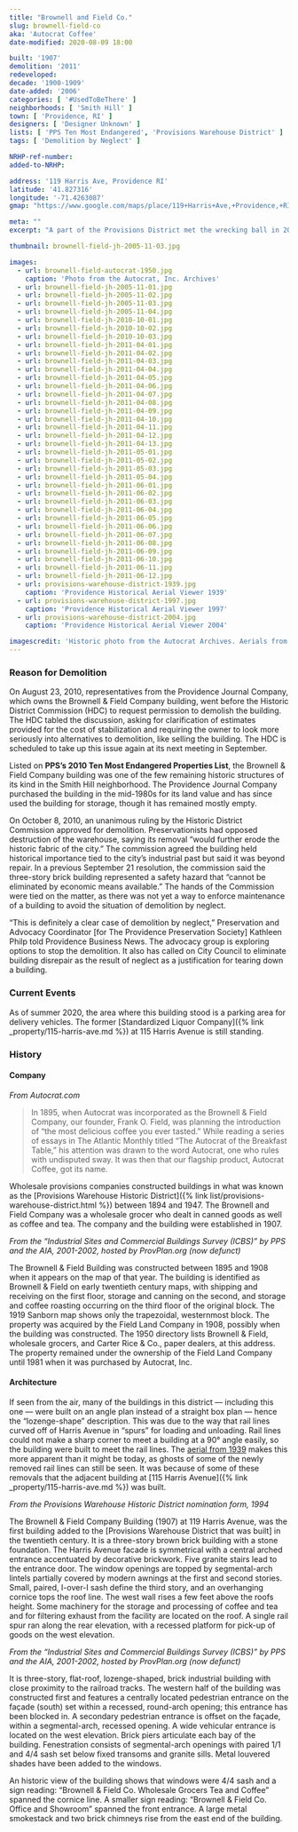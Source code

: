 ```yaml
---
title: "Brownell and Field Co."
slug: brownell-field-co
aka: 'Autocrat Coffee'
date-modified: 2020-08-09 18:00

built: '1907'
demolition: '2011'
redeveloped: 
decade: '1900-1909'
date-added: '2006'
categories: [ '#UsedToBeThere' ]
neighborhoods: [ 'Smith Hill' ]
town: [ 'Providence, RI' ]
designers: [ 'Designer Unknown' ]
lists: [ 'PPS Ten Most Endangered', 'Provisions Warehouse District' ]
tags: [ 'Demolition by Neglect' ]

NRHP-ref-number:
added-to-NRHP:

address: '119 Harris Ave, Providence RI'
latitude: '41.827316'
longitude: '-71.4263087'
gmap: "https://www.google.com/maps/place/119+Harris+Ave,+Providence,+RI+02903/@41.827316,-71.4263087,17z/data=!3m1!4b1!4m5!3m4!1s0x89e445094c9bcb49:0xa72d2242f8cb2070!8m2!3d41.827316!4d-71.42412"

meta: ""
excerpt: "A part of the Provisions District met the wrecking ball in 2011. Owner of this and nearby buildings, The Providence Journal Company, used deferred maintenance as an excuse."

thumbnail: brownell-field-jh-2005-11-03.jpg

images:
  - url: brownell-field-autocrat-1950.jpg
    caption: 'Photo from the Autocrat, Inc. Archives'
  - url: brownell-field-jh-2005-11-01.jpg
  - url: brownell-field-jh-2005-11-02.jpg
  - url: brownell-field-jh-2005-11-03.jpg
  - url: brownell-field-jh-2005-11-04.jpg
  - url: brownell-field-jh-2010-10-01.jpg
  - url: brownell-field-jh-2010-10-02.jpg
  - url: brownell-field-jh-2010-10-03.jpg
  - url: brownell-field-jh-2011-04-01.jpg
  - url: brownell-field-jh-2011-04-02.jpg
  - url: brownell-field-jh-2011-04-03.jpg
  - url: brownell-field-jh-2011-04-04.jpg
  - url: brownell-field-jh-2011-04-05.jpg
  - url: brownell-field-jh-2011-04-06.jpg
  - url: brownell-field-jh-2011-04-07.jpg
  - url: brownell-field-jh-2011-04-08.jpg
  - url: brownell-field-jh-2011-04-09.jpg
  - url: brownell-field-jh-2011-04-10.jpg
  - url: brownell-field-jh-2011-04-11.jpg
  - url: brownell-field-jh-2011-04-12.jpg
  - url: brownell-field-jh-2011-04-13.jpg
  - url: brownell-field-jh-2011-05-01.jpg
  - url: brownell-field-jh-2011-05-02.jpg
  - url: brownell-field-jh-2011-05-03.jpg
  - url: brownell-field-jh-2011-05-04.jpg
  - url: brownell-field-jh-2011-06-01.jpg
  - url: brownell-field-jh-2011-06-02.jpg
  - url: brownell-field-jh-2011-06-03.jpg
  - url: brownell-field-jh-2011-06-04.jpg
  - url: brownell-field-jh-2011-06-05.jpg
  - url: brownell-field-jh-2011-06-06.jpg
  - url: brownell-field-jh-2011-06-07.jpg
  - url: brownell-field-jh-2011-06-08.jpg
  - url: brownell-field-jh-2011-06-09.jpg
  - url: brownell-field-jh-2011-06-10.jpg
  - url: brownell-field-jh-2011-06-11.jpg
  - url: brownell-field-jh-2011-06-12.jpg
  - url: provisions-warehouse-district-1939.jpg
    caption: 'Providence Historical Aerial Viewer 1939'
  - url: provisions-warehouse-district-1997.jpg
    caption: 'Providence Historical Aerial Viewer 1997'
  - url: provisions-warehouse-district-2004.jpg
    caption: 'Providence Historical Aerial Viewer 2004'

imagescredit: 'Historic photo from the Autocrat Archives. Aerials from the Providence Historical Aerial Viewer'
---
```


### Reason for Demolition

On August 23, 2010, representatives from the Providence Journal Company, which owns the Brownell & Field Company building, went before the Historic District Commission (HDC) to request permission to demolish the building. The HDC tabled the discussion, asking for clarification of estimates provided for the cost of stabilization and requiring the owner to look more seriously into alternatives to demolition, like selling the building. The HDC is scheduled to take up this issue again at its next meeting in September.

Listed on **PPS’s 2010 Ten Most Endangered Properties List**, the Brownell & Field Company building was one of the few remaining historic structures of its kind in the Smith Hill neighborhood. The Providence Journal Company purchased the building in the mid-1980s for its land value and has since used the building for storage, though it has remained mostly empty.

On October 8, 2010, an unanimous ruling by the Historic District Commission approved for demolition. Preservationists had opposed destruction of the warehouse, saying its removal “would further erode the historic fabric of the city.” The commission agreed the building held historical importance tied to the city’s industrial past but said it was beyond repair. In a previous September 21 resolution, the commission said the three-story brick building represented a safety hazard that “cannot be eliminated by economic means available.” The hands of the Commission were tied on the matter, as there was not yet a way to enforce maintenance of a building to avoid the situation of demolition by neglect. 

“This is definitely a clear case of demolition by neglect,” Preservation and Advocacy Coordinator [for The Providence Preservation Society] Kathleen Philp told Providence Business News. The advocacy group is exploring options to stop the demolition. It also has called on City Council to eliminate building disrepair as the result of neglect as a justification for tearing down a building.


### Current Events

As of summer 2020, the area where this building stood is a parking area for delivery vehicles. The former [Standardized Liquor Company]({% link _property/115-harris-ave.md %}) at 115 Harris Avenue is still standing.  


### History

#### Company

_From Autocrat.com_

> In 1895, when Autocrat was incorporated as the Brownell & Field Company, our founder, Frank O. Field, was planning the introduction of “the most delicious coffee you ever tasted.” While reading a series of essays in The Atlantic Monthly titled “The Autocrat of the Breakfast Table,” his attention was drawn to the word Autocrat, one who rules with undisputed sway. It was then that our flagship product, Autocrat Coffee, got its name.

Wholesale provisions companies constructed buildings in what was known as the [Provisions Warehouse Historic District]({% link list/provisions-warehouse-district.html %}) between 1894 and 1947. The Brownell and Field Company was a wholesale grocer who dealt in canned goods as well as coffee and tea. The company and the building were established in 1907. 

_From the “Industrial Sites and Commercial Buildings Survey (ICBS)” by PPS and the AIA, 2001-2002, hosted by ProvPlan.org (now defunct)_

The Brownell & Field Building was constructed between 1895 and 1908 when it appears on the map of that year. The building is identified as Brownell & Field on early twentieth century maps, with shipping and receiving on the first floor, storage and canning on the second, and storage and coffee roasting occurring on the third floor of the original block. The 1919 Sanborn map shows only the trapezoidal, westernmost block. The property was acquired by the Field Land Company in 1908, possibly when the building was constructed. The 1950 directory lists Brownell & Field, wholesale grocers, and Carter Rice & Co., paper dealers, at this address. The property remained under the ownership of the Field Land Company until 1981 when it was purchased by Autocrat, Inc.


#### Architecture

If seen from the air, many of the buildings in this district — including this one — were built on an angle plan instead of a straight box plan — hence the “lozenge-shape” description. This was due to the way that rail lines curved off of Harris Avenue in “spurs” for loading and unloading. Rail lines could not make a sharp corner to meet a building at a 90° angle easily, so the building were built to meet the rail lines. The [aerial from 1939](#photo-38) makes this more apparent than it might be today, as ghosts of some of the newly removed rail lines can still be seen. It was because of some of these removals that the adjacent building at [115 Harris Avenue]({% link _property/115-harris-ave.md %}) was built. 

_From the Provisions Warehouse Historic District nomination form, 1994_

The Brownell & Field Company Building (1907) at 119 Harris Avenue, was the first building added to the [Provisions Warehouse District that was built] in the twentieth century. It is a three-story brown brick building with a stone foundation. The Harris Avenue facade is symmetrical with a central arched entrance accentuated by decorative brickwork. Five granite stairs lead to the entrance door. The window openings are topped by segmental-arch lintels partially covered by modern awnings at the first and second stories. Small, paired, I-over-I sash define the third story, and an overhanging cornice tops the roof line. The west wall rises a few feet above the roofs height. Some machinery for the storage and processing of coffee and tea and for filtering exhaust from the facility are located on the roof. A single rail spur ran along the rear elevation, with a recessed platform for pick-up of goods on the west elevation. 

_From the “Industrial Sites and Commercial Buildings Survey (ICBS)” by PPS and the AIA, 2001-2002, hosted by ProvPlan.org (now defunct)_

It is three-story, flat-roof, lozenge-shaped, brick industrial building with close proximity to the railroad tracks. The western half of the building was constructed first and features a centrally located pedestrian entrance on the façade (south) set within a recessed, round-arch opening; this entrance has been blocked in. A secondary pedestrian entrance is offset on the façade, within a segmental-arch, recessed opening. A wide vehicular entrance is located on the west elevation. Brick piers articulate each bay of the building. Fenestration consists of segmental-arch openings with paired 1/1 and 4/4 sash set below fixed transoms and granite sills. Metal louvered shades have been added to the windows. 

An historic view of the building shows that windows were 4/4 sash and a sign reading: “Brownell & Field Co. Wholesale Grocers Tea and Coffee” spanned the cornice line. A smaller sign reading: “Brownell & Field Co. Office and Showroom” spanned the front entrance. A large metal smokestack and two brick chimneys rise from the east end of the building.
